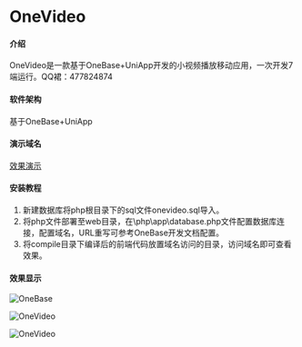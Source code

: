 # OneVideo

#### 介绍
OneVideo是一款基于OneBase+UniApp开发的小视频播放移动应用，一次开发7端运行。QQ裙：477824874

#### 软件架构
基于OneBase+UniApp

#### 演示域名
[效果演示](http://onevideo.onebase.org)

#### 安装教程

1. 新建数据库将php根目录下的sql文件onevideo.sql导入。
2. 将php文件部署至web目录，在\php\app\database.php文件配置数据库连接，配置域名，URL重写可参考OneBase开发文档配置。
3. 将compile目录下编译后的前端代码放置域名访问的目录，访问域名即可查看效果。

#### 效果显示

![OneBase](https://images.gitee.com/uploads/images/2019/0308/184454_c5fb3c79_917834.jpeg "QQ图片20190308184435.jpg")

![OneVideo](https://images.gitee.com/uploads/images/2019/0308/184522_df46393f_917834.jpeg "QQ图片20190308184425.jpg")

![OneVideo](https://images.gitee.com/uploads/images/2019/0308/184538_3ad40bb5_917834.jpeg "QQ图片20190308184440.jpg")
